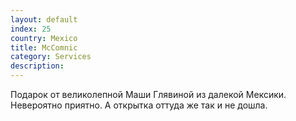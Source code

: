 ```yaml
---
layout: default
index: 25
country: Mexico
title: McComnic
category: Services
description:
---
```


Подарок от великолепной Маши Глявиной из далекой Мексики. Невероятно приятно.
А открытка оттуда же так и не дошла.


